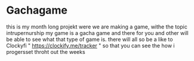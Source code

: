 # Gachagame 
this is my month long projekt were we are making a game, withe the topic 
intrupernurship
my game is a gacha game and there for you and other will be able to see what 
that type of game is. there will all so be a like to Clockyfi " https://clockify.me/tracker "
so that you can see the how i progersset throht out the weeks
